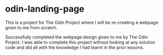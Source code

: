 # odin-landing-page
This is a project for The Odin Project where I will be re-creating a webpage given to me from scratch.

Successfully completed the webpage design given to me by The Odin Project. I was able to complete this project without looking at any solution code and did all with the knowledge I had learnt in the prior lessons.